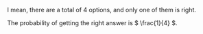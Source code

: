 I mean, there are a total of 4 options, and only one of them is right.

The probability of getting the right answer is $ \frac{1}{4} $.
